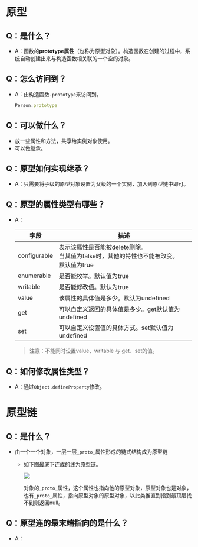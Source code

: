 # 原型

## Q：是什么？

* A：函数的**prototype属性**（也称为原型对象）。构造函数在创建的过程中，系统自动创建出来与构造函数相关联的一个空的对象。

## Q：怎么访问到？

* A：由构造函数`.prototype`来访问到。

  ````javascript
  Person.prototype
  ````

## Q：可以做什么？

* 放一些属性和方法，共享给实例对象使用。
* 可以做继承。

## Q：原型如何实现继承？

* A：只需要将子级的原型对象设置为父级的一个实例，加入到原型链中即可。

## Q：原型的属性类型有哪些？

* A：

  | 字段         | 描述                                                         |
  | ------------ | ------------------------------------------------------------ |
  | configurable | 表示该属性是否能被delete删除。<br />当其值为false时，其他的特性也不能被改变。<br />默认值为true |
  | enumerable   | 是否能枚举。默认值为true                                     |
  | writable     | 是否能修改值。默认为true                                     |
  | value        | 该属性的具体值是多少。默认为undefined                        |
  | get          | 可以自定义返回的具体值是多少。get默认值为undefined           |
  | set          | 可以自定义设置值的具体方式。set默认值为undefined             |

  > 注意：不能同时设置value、writable 与 get、set的值。

## Q：如何修改属性类型？

* A：通过`Object.defineProperty`修改。

# 原型链

## Q：是什么？

* 由一个一个对象，一层一层`_proto_`属性形成的链式结构成为原型链

  * 如下图最底下连成的线为原型链。

    ![](https://imgconvert.csdnimg.cn/aHR0cDovL3Jlc291cmNlLm11eWl5LmNuL2ltYWdlLzIwMTktMDctMjQtMDYwMzE5LmpwZw?x-oss-process=image/format,png)

    对象的`_proto_`属性，这个属性也指向他的原型对象，原型对象也是对象，也有`_proto_`属性，指向原型对象的原型对象，以此类推直到指到最顶层找不到则返回null。

## Q：原型连的最末端指向的是什么？

* A：
